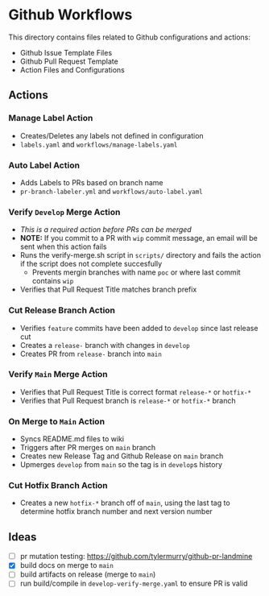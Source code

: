 # Github Workflows 

This directory contains files related to Github configurations and actions:
 
  - Github Issue Template Files
  - Github Pull Request Template
  - Action Files and Configurations

## Actions

  ### Manage Label Action

  - Creates/Deletes any labels not defined in configuration
  - `labels.yaml` and `workflows/manage-labels.yaml`

  ### Auto Label Action

  - Adds Labels to PRs based on branch name
  - `pr-branch-labeler.yml` and `workflows/auto-label.yaml`

  ### Verify `Develop` Merge Action

  - _This is a required action before PRs can be merged_
  - **NOTE:** If you commit to a PR with `wip` commit message, an email will be sent when this action fails
  - Runs the verify-merge.sh script in `scripts/` directory and fails the action if the script does not complete succesfully
    - Prevents mergin branches with name `poc` or where last commit contains `wip` 
  - Verifies that Pull Request Title matches branch prefix

  ### Cut Release Branch Action
  - Verifies `feature` commits have been added to `develop` since last release cut
  - Creates a `release-` branch with changes in `develop`
  - Creates PR from `release-` branch into `main`

  ### Verify `Main` Merge Action
  - Verifies that Pull Request Title is correct format `release-*` or `hotfix-*`
  - Verifies that Pull Request branch is `release-*` or `hotfix-*` branch

  ### On Merge to `Main` Action
  - Syncs README.md files to wiki
  - Triggers after PR merges on `main` branch
  - Creates new Release Tag and Github Release on `main` branch
  - Upmerges `develop` from `main` so the tag is in `develop`s history

  ### Cut Hotfix Branch Action
  - Creates a new `hotfix-*` branch off of `main`, using the last tag to determine hotfix branch number and next version number





## Ideas
  - [ ] pr mutation testing: https://github.com/tylermurry/github-pr-landmine
  - [x] build docs on merge to `main`
  - [ ] build artifacts on release (merge to `main`)
  - [ ] run build/compile in `develop-verify-merge.yaml` to ensure PR is valid
